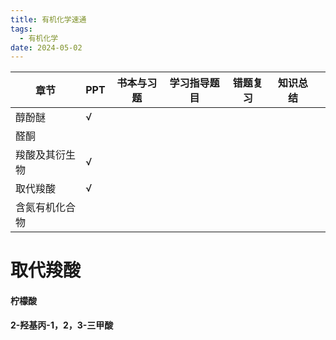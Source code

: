 ```yaml
---
title: 有机化学速通
tags:
  - 有机化学
date: 2024-05-02
---
```


| 章节      | PPT | 书本与习题 | 学习指导题目 | 错题复习 | 知识总结 |     |
| ------- | --- | ----- | ------ | ---- | ---- | --- |
| 醇酚醚     | √   |       |        |      |      |     |
| 醛酮      |     |       |        |      |      |     |
| 羧酸及其衍生物 | √   |       |        |      |      |     |
| 取代羧酸    | √   |       |        |      |      |     |
| 含氮有机化合物 |     |       |        |      |      |     |

# 取代羧酸
#### **柠檬酸**
**2-羟基丙-1，2，3-三甲酸**

